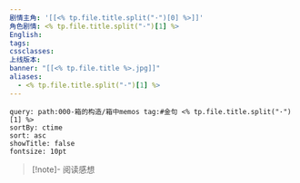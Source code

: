 ```yaml
---
剧情主角: '[[<% tp.file.title.split("·")[0] %>]]'
角色剧情: <% tp.file.title.split("·")[1] %>
English: 
tags: 
cssclasses: 
上线版本: 
banner: "[[<% tp.file.title %>.jpg]]"
aliases:
  - <% tp.file.title.split("·")[1] %>
---
```


~~~~note-gallery
query: path:000-箱的构造/箱中memos tag:#金句 <% tp.file.title.split("·")[1] %>
sortBy: ctime
sort: asc
showTitle: false
fontsize: 10pt
~~~~

> [!note]- 阅读感想